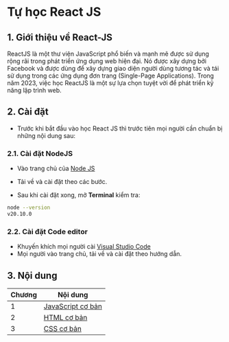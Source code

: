 # Tự học React JS

## 1. Giới thiệu về React-JS

ReactJS là một thư viện JavaScript phổ biến và mạnh mẽ được sử dụng rộng rãi trong phát triển ứng dụng web hiện đại. Nó được xây dựng bởi Facebook và được dùng để xây dựng giao diện người dùng tương tác và tái sử dụng trong các ứng dụng đơn trang (Single-Page Applications). Trong năm 2023, việc học ReactJS là một sự lựa chọn tuyệt vời để phát triển kỹ năng lập trình web.

## 2. Cài đặt

- Trước khi bắt đầu vào học React JS thì trước tiên mọi người cần chuẩn bị những nội dung sau:

### 2.1. Cài đặt NodeJS

- Vào trang chủ của [Node JS](https://nodejs.org/en)

<!-- ![Node download](img/nodejs.png) -->

- Tải về và cài đặt theo các bước.

- Sau khi cài đặt xong, mở **Terminal** kiểm tra:

```sh
node --version
v20.10.0
```

### 2.2. Cài đặt Code editor

- Khuyến khích mọi người cài [Visual Studio Code](https://code.visualstudio.com/)
- Mọi người vào trang chủ, tải về và cài đặt theo hướng dẫn.

## 3. Nội dung

| Chương | Nội dung                                     |
| ------ | -------------------------------------------- |
| 1      | [JavaScript cơ bản ](./chapter-01/readme.md) |
| 2      | [HTML cơ bản](./chapter-02/Readme.md)        |
| 3      | [CSS cơ bản](./chapter-03/Readme.md)         |
